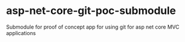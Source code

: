 # asp-net-core-git-poc-submodule
Submodule for proof of concept app for using git for asp net core MVC applications
